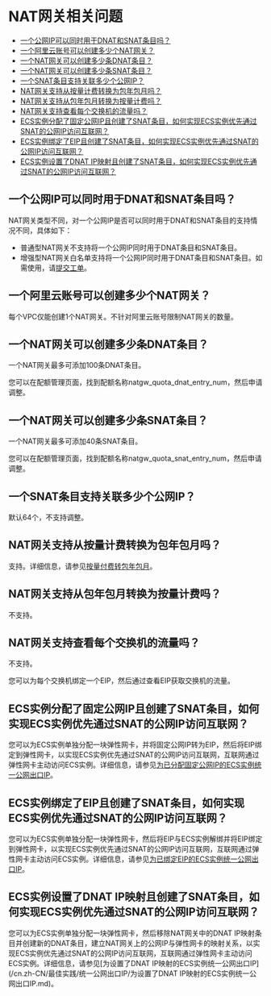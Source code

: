 # NAT网关相关问题

-   [一个公网IP可以同时用于DNAT和SNAT条目吗？](#section_vlv_m2f_2bf)
-   [一个阿里云账号可以创建多少个NAT网关？](#section_0wp_8zk_c6u)
-   [一个NAT网关可以创建多少条DNAT条目？](#section_igf_d4c_mui)
-   [一个NAT网关可以创建多少条SNAT条目？](#section_rsx_1cu_8cd)
-   [一个SNAT条目支持关联多少个公网IP？](#section_oyo_bvw_tt3)
-   [NAT网关支持从按量计费转换为包年包月吗？](#section_qtr_l14_s8u)
-   [NAT网关支持从包年包月转换为按量计费吗？](#section_bfh_56b_d4r)
-   [NAT网关支持查看每个交换机的流量吗？](#section_vcs_0wp_vsg)
-   [ECS实例分配了固定公网IP且创建了SNAT条目，如何实现ECS实例优先通过SNAT的公网IP访问互联网？](#section_534_7dp_bs8)
-   [ECS实例绑定了EIP且创建了SNAT条目，如何实现ECS实例优先通过SNAT的公网IP访问互联网？](#section_u9j_9ts_jo0)
-   [ECS实例设置了DNAT IP映射且创建了SNAT条目，如何实现ECS实例优先通过SNAT的公网IP访问互联网？](#section_0wq_838_rp7)

## 一个公网IP可以同时用于DNAT和SNAT条目吗？

NAT网关类型不同，对一个公网IP是否可以同时用于DNAT和SNAT条目的支持情况不同，具体如下：

-   普通型NAT网关不支持将一个公网IP同时用于DNAT条目和SNAT条目。
-   增强型NAT网关白名单支持将一个公网IP同时用于DNAT条目和SNAT条目。如需使用，请[提交工单](https://selfservice.console.aliyun.com/ticket/category/natgw/today)。

## 一个阿里云账号可以创建多少个NAT网关？

每个VPC仅能创建1个NAT网关。不针对阿里云账号限制NAT网关的数量。

## 一个NAT网关可以创建多少条DNAT条目？

一个NAT网关最多可添加100条DNAT条目。

您可以在配额管理页面，找到配额名称natgw\_quota\_dnat\_entry\_num，然后申请调整。

## 一个NAT网关可以创建多少条SNAT条目？

一个NAT网关最多可添加40条SNAT条目。

您可以在配额管理页面，找到配额名称natgw\_quota\_snat\_entry\_num，然后申请调整。

## 一个SNAT条目支持关联多少个公网IP？

默认64个，不支持调整。

## NAT网关支持从按量计费转换为包年包月吗？

支持。详细信息，请参见[按量付费转包年包月](/cn.zh-CN/NAT网关实例/管理按量付费NAT网关实例/按量付费转包年包月.md)。

## NAT网关支持从包年包月转换为按量计费吗？

不支持。

## NAT网关支持查看每个交换机的流量吗？

不支持。

您可以为每个交换机绑定一个EIP，然后通过查看EIP获取交换机的流量。

## ECS实例分配了固定公网IP且创建了SNAT条目，如何实现ECS实例优先通过SNAT的公网IP访问互联网？

您可以为ECS实例单独分配一块弹性网卡，并将固定公网IP转为EIP，然后将EIP绑定到弹性网卡，以实现ECS实例优先通过SNAT的公网IP访问互联网，互联网通过弹性网卡主动访问ECS实例。详细信息，请参见[为已分配固定公网IP的ECS实例统一公网出口IP](/cn.zh-CN/最佳实践/统一公网出口IP/为已分配固定公网IP的ECS实例统一公网出口IP.md)。

## ECS实例绑定了EIP且创建了SNAT条目，如何实现ECS实例优先通过SNAT的公网IP访问互联网？

您可以为ECS实例单独分配一块弹性网卡，然后将EIP与ECS实例解绑并将EIP绑定到弹性网卡，以实现ECS实例优先通过SNAT的公网IP访问互联网，互联网通过弹性网卡主动访问ECS实例。详细信息，请参见[为已绑定EIP的ECS实例统一公网出口IP](/cn.zh-CN/最佳实践/统一公网出口IP/为已绑定EIP的ECS实例统一公网出口IP.md)。

## ECS实例设置了DNAT IP映射且创建了SNAT条目，如何实现ECS实例优先通过SNAT的公网IP访问互联网？

您可以为ECS实例单独分配一块弹性网卡，然后移除NAT网关中的DNAT IP映射条目并创建新的DNAT条目，建立NAT网关上的公网IP与弹性网卡的映射关系，以实现ECS实例优先通过SNAT的公网IP访问互联网，互联网通过弹性网卡主动访问ECS实例。详细信息，请参见[为设置了DNAT IP映射的ECS实例统一公网出口IP](/cn.zh-CN/最佳实践/统一公网出口IP/为设置了DNAT IP映射的ECS实例统一公网出口IP.md)。

